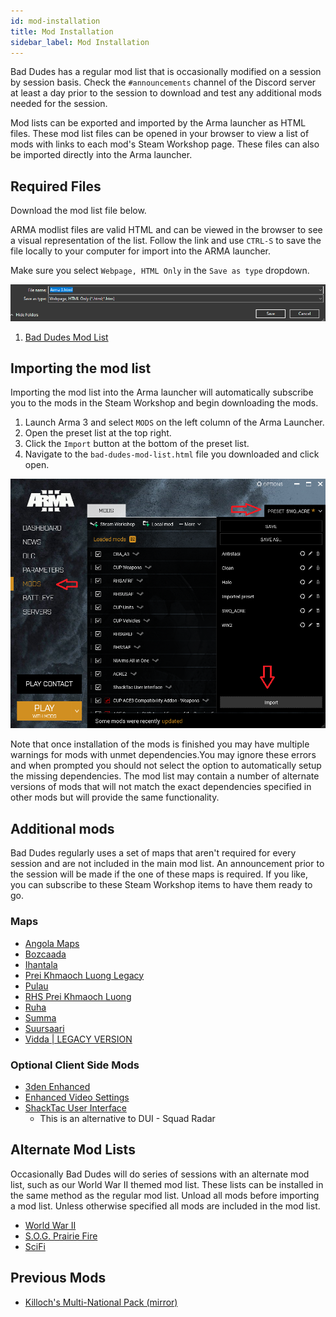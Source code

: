 ```yaml
---
id: mod-installation
title: Mod Installation
sidebar_label: Mod Installation
---
```


Bad Dudes has a regular mod list that is occasionally modified on a session by session basis. Check the `#announcements` channel of the Discord server at least a day prior to the session to download and test any additional mods needed for the session.

Mod lists can be exported and imported by the Arma launcher as HTML files. These mod list files can be opened in your browser to view a list of mods with links to each mod's Steam Workshop page. These files can also be imported directly into the Arma launcher.

## Required Files

Download the mod list file below.

ARMA modlist files are valid HTML and can be viewed in the browser to see a visual representation of the list. Follow the link and use `CTRL-S` to save the file locally to your computer for import into the ARMA launcher. 

Make sure you select `Webpage, HTML Only` in the `Save as type` dropdown.

![save as type](assets/mod-installation/save-as-html-only.png)

1. [Bad Dudes Mod List](assets/mod-installation/bad-dudes-mod-list.html)

## Importing the mod list

Importing the mod list into the Arma launcher will automatically subscribe you to the mods in the Steam Workshop and begin downloading the mods.

1. Launch Arma 3 and select `MODS` on the left column of the Arma Launcher.
2. Open the preset list at the top right.
3. Click the `Import` button at the bottom of the preset list.
4. Navigate to the `bad-dudes-mod-list.html` file you downloaded and click open.

![importing mod list](assets/mod-installation/import-mod-list.png)

Note that once installation of the mods is finished you may have multiple warnings for mods with unmet dependencies.You may ignore these errors and when prompted you should not select the option to automatically setup the missing dependencies. The mod list may contain a number of alternate versions of mods that will not match the exact dependencies specified in other mods but will provide the same functionality.

## Additional mods

Bad Dudes regularly uses a set of maps that aren't required for every session and are not included in the main mod list. An announcement prior to the session will be made if the one of these maps is required. If you like, you can subscribe to these Steam Workshop items to have them ready to go.

### Maps
* [Angola Maps](https://steamcommunity.com/sharedfiles/filedetails/?id=1446500688)
* [Bozcaada](https://steamcommunity.com/sharedfiles/filedetails/?id=5246226280)
* [Ihantala](https://steamcommunity.com/sharedfiles/filedetails/?id=1494115712)
* [Prei Khmaoch Luong Legacy](https://steamcommunity.com/sharedfiles/filedetails/?id=950966660)
* [Pulau](https://steamcommunity.com/sharedfiles/filedetails/?id=1423583812)
* [RHS Prei Khmaoch Luong](https://steamcommunity.com/sharedfiles/filedetails/?id=1978754337)
* [Ruha](https://steamcommunity.com/sharedfiles/filedetails/?id=1368857262)
* [Summa](https://steamcommunity.com/sharedfiles/filedetails/?id=1598087521)
* [Suursaari](https://steamcommunity.com/sharedfiles/filedetails/?id=1680294609)
* [Vidda | LEGACY VERSION](https://steamcommunity.com/sharedfiles/filedetails/?id=1282716647)

### Optional Client Side Mods
* [3den Enhanced](https://steamcommunity.com/sharedfiles/filedetails/?id=623475643)
* [Enhanced Video Settings](https://steamcommunity.com/sharedfiles/filedetails/?id=1223309664)
* [ShackTac User Interface](https://steamcommunity.com/sharedfiles/filedetails/?id=498740884)
    * This is an alternative to DUI - Squad Radar

## Alternate Mod Lists

Occasionally Bad Dudes will do series of sessions with an alternate mod list, such as our World War II themed mod list. These lists can be installed in the same method as the regular mod list. Unload all mods before importing a mod list. Unless otherwise specified all mods are included in the mod list.

* [World War II](assets/mod-installation/bad-dudes-wwii-mod-list.html)
* [S.O.G. Prairie Fire](assets/bad-dudes-soggers-mod-list.html)
* [SciFi](assets/mod-installation//bad-clones-mod-list.html)

## Previous Mods
* [Killoch's Multi-National Pack (mirror)](https://video.unlimitedbaka.works/@K_MNP.zip)